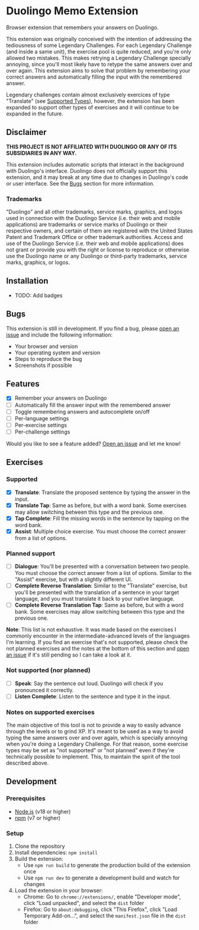 # Duolingo Memo Extension

Browser extension that remembers your answers on Duolingo.

This extension was originally conceived with the intention of addressing the tediousness of some Legendary Challenges. For each Legendary Challenge (and inside a same unit), the exercise pool is quite reduced, and you're only allowed two mistakes. This makes retrying a Legendary Challenge specially annoying, since you'll most likely have to retype the same answers over and over again. This extension aims to solve that problem by remembering your correct answers and automatically filling the input with the remembered answer.

Legendary challenges contain almost exclusively exercices of type "Translate" (see [Supported Types](#supported)), however, the extension has been expanded to support other types of exercises and it will continue to be expanded in the future.

## Disclaimer

**THIS PROJECT IS NOT AFFILIATED WITH DUOLINGO OR ANY OF ITS SUBSIDIARIES IN ANY WAY.**

This extension includes automatic scripts that interact in the background with Duolingo's interface. Duolingo does not officially support this extension, and it may break at any time due to changes in Duolingo's code or user interface. See the [Bugs](#bugs) section for more information.

### Trademarks

"Duolingo" and all other trademarks, service marks, graphics, and logos used in connection with the Duolingo Service (i.e. their web and mobile applications) are trademarks or service marks of Duolingo or their respective owners, and certain of them are registered with the United States Patent and Trademark Office or other trademark authorities. Access and use of the Duolingo Service (i.e. their web and mobile applications) does not grant or provide you with the right or license to reproduce or otherwise use the Duolingo name or any Duolingo or third-party trademarks, service marks, graphics, or logos.

## Installation

- TODO: Add badges

## Bugs

This extension is still in development. If you find a bug, please [open an issue](https://github.com/MatiasDuhalde/duolingo-memo/issues) and include the following information:

- Your browser and version
- Your operating system and version
- Steps to reproduce the bug
- Screenshots if possible

## Features

- [x] Remember your answers on Duolingo
- [ ] Automatically fill the answer input with the remembered answer
- [ ] Toggle remembering answers and autocomplete on/off
- [ ] Per-language settings
- [ ] Per-exercise settings
- [ ] Per-challenge settings

Would you like to see a feature added? [Open an issue](https://github.com/MatiasDuhalde/duolingo-memo/issues) and let me know!

## Exercises

### Supported

- [x] **Translate**: Translate the proposed sentence by typing the answer in the input.
- [x] **Translate Tap**: Same as before, but with a word bank. Some exercises may allow switching between this type and the previous one.
- [x] **Tap Complete**: Fill the missing words in the sentence by tapping on the word bank.
- [x] **Assist**: Multiple choice exercise. You must choose the correct answer from a list of options.

### Planned support

- [ ] **Dialogue**: You'll be presented with a conversation between two people. You must choose the correct answer from a list of options. Similar to the "Assist" exercise, but with a slightly different UI.
- [ ] **Complete Reverse Translation**: Similar to the "Translate" exercise, but you'll be presented with the translation of a sentence in your target language, and you must translate it back to your native language.
- [ ] **Complete Reverse Translation Tap**: Same as before, but with a word bank. Some exercises may allow switching between this type and the previous one.

**Note**: This list is not exhaustive. It was made based on the exercises I commonly encounter in the intermediate-advanced levels of the languages I'm learning. If you find an exercise that's not supported, please check the not planned exercises and the notes at the bottom of this section and [open an issue](https://github.com/MatiasDuhalde/duolingo-memo/issues) if it's still pending so I can take a look at it.

### Not supported (nor planned)

- [ ] **Speak**: Say the sentence out loud. Duolingo will check if you pronounced it correctly.
- [ ] **Listen Complete**: Listen to the sentence and type it in the input.

### Notes on supported exercises

The main objective of this tool is not to provide a way to easily advance through the levels or to grind XP. It's meant to be used as a way to avoid typing the same answers over and over again, which is specially annoying when you're doing a Legendary Challenge. For that reason, some exercise types may be set as "not supported" or "not planned" even if they're technically possible to implement. This, to maintain the spirit of the tool described above.

## Development

### Prerequisites

- [Node.js](https://nodejs.org/en/) (v18 or higher)
- [npm](https://www.npmjs.com/) (v7 or higher)

### Setup

1. Clone the repository
2. Install dependencies: `npm install`
3. Build the extension:
    - Use `npm run build` to generate the production build of the extension once
    - Use `npm run dev` to generate a development build and watch for changes
4. Load the extension in your browser:
    - Chrome: Go to `chrome://extensions/`, enable "Developer mode", click "Load unpacked", and select the `dist` folder
    - Firefox: Go to `about:debugging`, click "This Firefox", click "Load Temporary Add-on...", and select the `manifest.json` file in the `dist` folder
